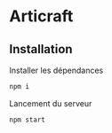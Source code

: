 # Articraft

## Installation
Installer les dépendances
```bash
npm i
```

Lancement du serveur
```bash
npm start
```